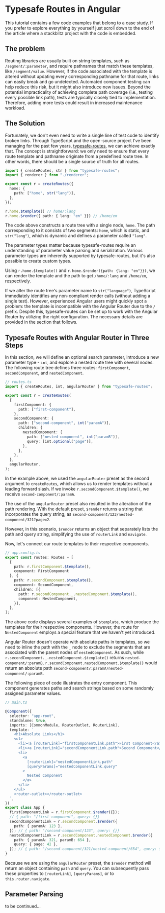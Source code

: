 # Typesafe Routes in Angular

This tutorial contains a few code examples that belong to a case study. If you prefer to explore everything by yourself just scroll down to the end of the article where a stackblitz project with the code is embedded.

## The problem

Routing libraries are usually built on string templates, such as `/segment/:parameter`, and require pathnames that match these templates, like `/segment/value`. However, if the code associated with the template is altered without updating every corresponding pathname for that route, links can easily break and go undetected. Automated component testing can help reduce this risk, but it might also introduce new issues. Beyond the potential impracticality of achieving complete path coverage (i.e., testing every possible link path), tests are typically closely tied to implementation. Therefore, adding more tests could result in increased maintenance workload.

## The Solution

Fortunately, we don't even need to write a single line of test code to identify broken links. Through TypeScript and the open-source project I've been managing for the past few years, [typesafe-routes](https://github.com/kruschid/typesafe-routes), we can achieve exactly that. The concept is straightforward: we only need to ensure that every route template and pathname originate from a predefined route tree. In other words, there should be a single source of truth for all routes.

``` ts
import { createRoutes, str } from "typesafe-routes";
import { renderer } from "./renderer";

export const r = createRoutes({
  home: {
    path: ["home", str("lang")],
  },
});

r.home.$template() // home/:lang
r.home.$render({ path: { lang: "en" }}) // /home/en
```

The code above constructs a route tree with a single node, `home`. The path corresponding to it consists of two segments: `home`, which is static, and `str("lang")`, which is dynamic and defines a parameter called `"lang"`.

The parameter types matter because typesafe-routes require an understanding of parameter value parsing and serialization. Various parameter types are inherently supported by typesafe-routes, but it's also possible to create custom types.

Using `r.home.$template()` and `r.home.$render({path: {lang: "en"}})`, we can render the template and the path to get `/home/:lang` and `/home/en`, respectively.

If we alter the route tree's parameter name to `str("language")`, TypeScript immediately identifies any non-compliant render calls (without adding a single test). However, experienced Angular users might quickly spot a problem: the template is incompatible with the Angular Router due to the `/` prefix. Despite this, typesafe-routes can be set up to work with the Angular Router by utilizing the right configuration. The necessary details are provided in the section that follows.

## Typesafe Routes with Angular Router in Three Steps

In this section, we will define an optional search parameter, introduce a new parameter type - `int`, and explore a nested route tree with several nodes. The following route tree defines three routes: `firstComponent`, `secondComponent`, and `nestedComponent`.

``` ts
// routes.ts
import { createRoutes, int, angularRouter } from "typesafe-routes";

export const r = createRoutes(
  {
    firstComponent: {
      path: ["first-component"],
    },
    secondComponent: {
      path: ["second-component", int("paramA")],
      children: {
        nestedComponent: {
          path: ["nested-component", int("paramB")],
          query: [int.optional("page")],
        },
      },
    },
  },
  angularRouter,
);
```

In the example above, we used the `angularRouter` preset as the second argument to `createRoutes`, which allows us to render templates without a leading forward slash. If we invoke `r.secondComponent.$template()`, we receive `second-component/:paramA`.

The use of the `angularRouter` preset also resulted in the alteration of the path rendering. With the default preset, `$render` returns a string that incorporates the query string, as `second-component/123/nested-component/321?page=2`.

However, in this scenario, `$render` returns an object that separately lists the path and query string, simplifying the use of `routerLink` and `navigate`.

Now, let's connect our route templates to their respective components.

``` ts
// app.config.ts
export const routes: Routes = [
  {
    path: r.firstComponent.$template(),
    component: FirstComponent
  }, {
    path: r.secondComponent.$template(),
    component: SecondComponent,
    children: [{
      path: r.secondComponent._.nestedComponent.$template(),
      component: NestedComponent,
    }],
  },
];
```

The above code displays several examples of `$template`, which produce the templates for their respective components. However, the route for `NestedComponent` employs a special feature that we haven't yet introduced. 

Angular Router doesn't operate with absolute paths in templates, so we need to inline the path with the `_` node to exclude the segments that are associated with the parent nodes of `nestedComponent`. As such, while `r.secondComponent._.nestedComponent.$template()` returns `nested-component/:paramB`, `r.secondComponent.nestedComponent.$template()` would return an absolute path `second-component/:paramA/nested-component/:paramB`.

The following piece of code illustrates the entry component. This component generates paths and search strings based on some randomly assigned parameter values.

``` ts
// main.ts

@Component({
  selector: "app-root",
  standalone: true,
  imports: [CommonModule, RouterOutlet, RouterLink],
  template: `
    <h1>Absolute Links</h1>
    <ul>
      <li><a [routerLink]="firstComponentLink.path">First Component</a></li>
      <li><a [routerLink]="secondComponentLink.path">Second Component</a></li>
      <li>
        <a
          [routerLink]="nestedComponentLink.path"
          [queryParams]="nestedComponentLink.query"
        >
          Nested Component
        </a>
      </li>
    </ul>
    <router-outlet></router-outlet>
  `,
})
export class App {
  firstComponentLink = r.firstComponent.$render({});
  // { path: "/first-component", query: {}}
  secondComponentLink = r.secondComponent.$render({
    path: { paramA: 123 },
  }); // { path: "/second-component/123", query: {}}
  nestedComponentLink = r.secondComponent.nestedComponent.$render({
    path: { paramA: 321, paramB: 654 },
    query: { page: 42 },
  }); // { path: "/second-component/321/nested-component/654", query: { page: "42" }}
}
```

Because we are using the `angularRouter` preset, the `$render` method will return an object containing `path` and `query`. You can subsequently pass these properties to `[routerLink]`, `[queryParams]`, or to `this.router.navigate`.

## Parameter Parsing

to be continued...
